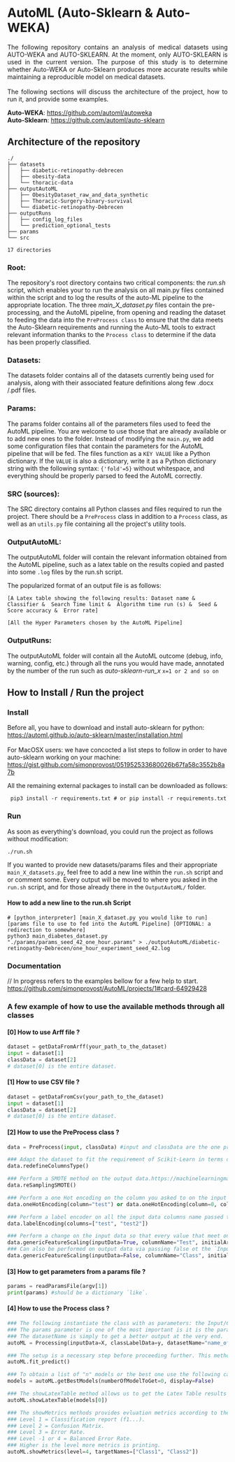 # AutoML (Auto-Sklearn & Auto-WEKA)

<p align="justify">
    The following repository contains an analysis of medical datasets using AUTO-WEKA and AUTO-SKLEARN. 
    At the moment, only AUTO-SKLEARN is used in the current version. The purpose of this study is to determine
    whether Auto-WEKA or Auto-Sklearn produces more accurate results while maintaining a reproducible model on medical datasets.
    <br /><br />
    The following sections will discuss the architecture of the project, how to run it, and provide some examples.
</p>

**Auto-WEKA**: https://github.com/automl/autoweka \
**Auto-Sklearn**: https://github.com/automl/auto-sklearn

## Architecture of the repository
```
./
├── datasets
│   ├── diabetic-retinopathy-debrecen
│   ├── obesity-data
│   └── thoracic-data
├── outputAutoML
│   ├── ObesityDataset_raw_and_data_synthetic
│   ├── Thoracic-Surgery-binary-survival
│   └── diabetic-retinopathy-Debrecen
├── outputRuns
│   ├── config_log_files
│   └── prediction_optional_tests
├── params
└── src

17 directories
```

### Root:

The repository's root directory contains two critical components: the *run.sh* script, which enables your to run the analysis
on all main.py files contained within the script and to log the results of the auto-ML pipeline to the appropriate location.
The three *main_X_dataset.py* files contain the pre-processing, and the AutoML pipeline, from opening and reading the dataset
to feeding the data into the `PreProcess class` to ensure that the data meets the Auto-Sklearn requirements and running
the Auto-ML tools to extract relevant information thanks to the `Process class` to determine if the data has been properly classified.

### Datasets:

The datasets folder contains all of the datasets currently being used for analysis, along with their associated feature
definitions along few .docx /.pdf files.

### Params:

The params folder contains all of the parameters files used to feed the AutoML pipeline. You are welcome to use those
that are already available or to add new ones to the folder. Instead of modifying the `main.py`, we add some
configuration files that contain the parameters for the AutoML pipeline that will be fed.
The files function as a `KEY VALUE` like a Python dictionary. If the `VALUE` is also a dictionary, write it as a
Python dictionary string with the following syntax: `{'fold'=5}` without whitespace, and everything should be properly
parsed to feed the AutoML correctly.

### SRC (sources):

The SRC directory contains all Python classes and files required to run the project. There should be a `PreProcess` class
in addition to a `Process` class, as well as an `utils.py` file containing all the project's utility tools.

### OutputAutoML:

The outputAutoML folder will contain the relevant information obtained from the AutoML pipeline, such as a latex table
on the results copied and pasted into some `.log` files by the run.sh script.

The popularized format of an output file is as follows:

```
[A Latex table showing the following results: Dataset name &        Classifier &  Search Time limit &  Algorithm time run (s) &  Seed &  Score accuracy &  Error rate]

[All the Hyper Parameters chosen by the AutoML Pipeline]
```


### OutputRuns:

The outputAutoML folder will contain all the AutoML outcome (debug, info, warning, config, etc.) through all the runs
you would have made, annotated by the number of the run such as *auto-sklearn-run_x*  `x=1 or 2 and so on`


## How to Install / Run the project

### Install

Before all, you have to download and install auto-sklearn for python: https://automl.github.io/auto-sklearn/master/installation.html
\
\
For MacOSX users: we have concocted a list steps to follow in order to have auto-sklearn working on your machine: https://gist.github.com/simonprovost/051952533680026b67fa58c3552b8a7b 

All the remaining external packages to install can be downloaded as follows:
```
 pip3 install -r requirements.txt # or pip install -r requirements.txt
```

### Run

As soon as everything's download, you could run the project as follows without modification:

```
./run.sh 
```

If you wanted to provide new datasets/params files and their appropriate `main_X_datasets.py`, feel free to add
a new line within the `run.sh` script and or comment some. Every output will be moved to where you asked in the `run.sh` script,
and for those already there in the `OutputAutoML/` folder.

#### How to add a new line to the run.sh Script

```
# [python_interpreter] [main_X_dataset.py you would like to run] [params file to use to fed into the AutoML Pipeline] [OPTIONAL: a redirection to somewhere]
python3 main_diabetes_dataset.py "./params/params_seed_42_one_hour.params" > ./outputAutoML/diabetic-retinopathy-Debrecen/one_hour_experiment_seed_42.log
```

### Documentation

// In progress refers to the examples bellow for a few help to start. https://github.com/simonprovost/AutoML/projects/1#card-64929428 

### A few example of how to use the available methods through all classes


#### [0] How to use Arff file ?

```python
dataset = getDataFromArff(your_path_to_the_dataset)
input = dataset[1]
classData = dataset[2]
# dataset[0] is the entire dataset.
```

#### [1] How to use CSV file ?

```python
dataset = getDataFromCsv(your_path_to_the_dataset)
input = dataset[1]
classData = dataset[2]
# dataset[0] is the entire dataset.
```

#### [2] How to use the PreProcess class ?

```python
data = PreProcess(input, classData) #input and classData are the one previously instantiated (exemple 0/1)

### Adapt the dataset to fit the requirement of Scikit-Learn in terms of column data-type. Float64 into Pandas numeric and object into "category"
data.redefineColumnsType()

### Perform a SMOTE method on the output data.https://machinelearningmastery.com/smote-oversampling-for-imbalanced-classification/ 
data.reSamplingSMOTE()

### Perform a one Hot encoding on the column you asked to on the input data directly. Either a column string or a number can be used see below.
data.oneHotEncoding(column="test") or data.oneHotEncoding(column=0, columnString=False)

### Perform a label encoder on all the input data columns name passed through the parameter. At least one is necessary.
data.labelEncoding(columns=["test", "test2"])

### Perform a change on the input data so that every value that meet one of the one provided through the `InitialArray` param. will be changed into its equivalent available through the `outputArray` param (list in order F goes to 0 and T to 1)
data.genericFeatureScaling(inputData=True, columnName="Test", initialArray=["F", "T"], outputArray=[0, 1])
### Can also be performed on output data via passing false ot the `InputData` param.
data.genericFeatureScaling(inputData=False, columnName="Class", initialArray=["F", "T"], outputArray=[0, 1])
```

#### [3] How to get parameters from a params file ?

````python
params = readParamsFile(argv[1])
print(params) #should be a dictionary `like`.
````

#### [4] How to use the Process class ?

````python
### The following instantiate the class with as parameters: the Input/ClassLabel data you would have obtained through the PreProcess or even before (see examples [0] [1] [2]).
### The params parameter is one of the most important is it is the params that is going to be feed to the AutoML pipeline. See example [3].
### The datasetName is simply to get a better output at the very end.
autoML = Processing(inputData=X, classLabelData=y, datasetName="name_of_the_dataset_for_the_output", **params)

### The setup is a necessary step before proceeding further. This method establishes the AutoML pipeline, splits the data, and also establishes the seed value across the whole run.
autoML.fit_predict()

### To obtain a list of "n" models or the best one use the following call. The display parameter is there to see if you want the program to output the hyper_parameters in the console.
models = autoML.getBestModels(numberOfModelToGet=0, display=False)

### The showLatexTable method allows us to get the Latex Table results from the best model obtained previously.
autoML.showLatexTable(models[0])

### The showMetrics methods provides evluation metrics according to the level of debugging you set in parameter. The target name is to let the classification_report() printing the one you provide instead of numeric one.
### Level 1 = Classification report (f1...).
### Level 2 = Confusion Matrix.
### Level 3 = Error Rate.
### Level -1 or 4 = Balanced Error Rate.
### Higher is the level more metrics is printing.
autoML.showMetrics(level=4, targetNames=["Class1", "Class2"])
````




